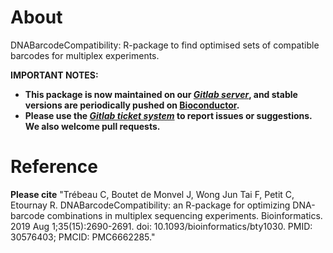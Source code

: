 


About
=================

DNABarcodeCompatibility: R-package to find optimised sets of compatible barcodes for multiplex experiments.

**IMPORTANT NOTES:** 

+ **This package is now maintained on our [*Gitlab server*](https://gitlab.pasteur.fr/ida-public/dnabarcodecompatibility), and stable versions are periodically pushed on [Bioconductor](https://bioconductor.org/packages/release/bioc/html/DNABarcodeCompatibility.html).**
+ **Please use the [*Gitlab ticket system*](https://gitlab.pasteur.fr/ida-public/dnabarcodecompatibility/-/issues) to report issues or suggestions. We also welcome pull requests.**


Reference
==========

**Please cite** "Trébeau C, Boutet de Monvel J, Wong Jun Tai F, Petit C, Etournay R. DNABarcodeCompatibility: an R-package for optimizing DNA-barcode combinations in multiplex sequencing experiments. Bioinformatics. 2019 Aug 1;35(15):2690-2691. doi: 10.1093/bioinformatics/bty1030. PMID: 30576403; PMCID: PMC6662285."



